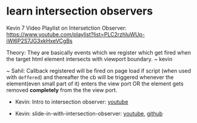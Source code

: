 # learn intersection observers

Kevin 7 Video Playlist on Intersetction Observer: https://www.youtube.com/playlist?list=PLC2rzhluWUp-iWl6P2S7JG3xkHxeVCgBs

Theory: They are basically events which we register which get fired when the target html element intersects with viewport boundary. ~ kevin

~ Sahil: Callback registered will be fired on page load if script (when used with `deffered`) and thereafter the cb will be triggered whenever the element(even small part of it) enters the view port OR the element gets removed **completely** from the the view port.

- Kevin: Intro to intersection observer: [youtube](https://www.youtube.com/watch?v=T8EYosX4NOo&t=65s)

- Kevin: slide-in-with-intersection-observer: [youtube](https://youtu.be/huVJW23JHKQ), [github](https://github.com/kevin-powell/slide-in-with-intersection-observer)
